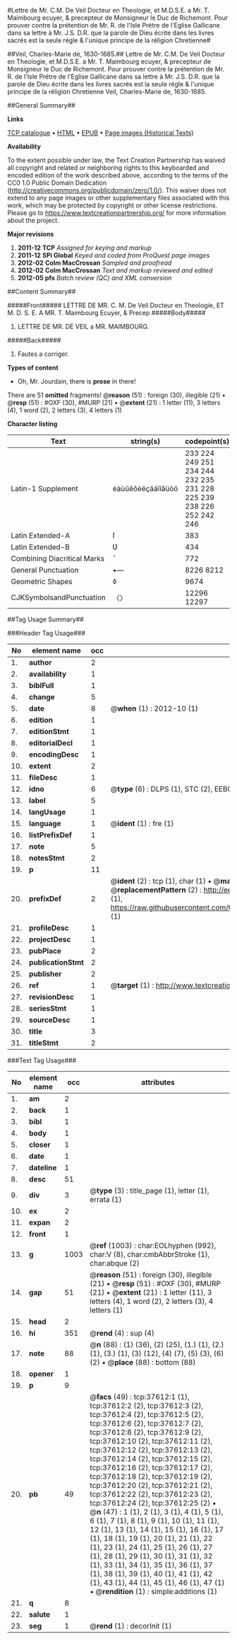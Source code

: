 #Lettre de Mr. C.M. De Veil Docteur en Theologie, et M.D.S.E. a Mr. T. Maimbourg ecuyer, & precepteur de Monsigneur le Duc de Richemont. Pour prouver contre la prétention de Mr. R. de l'Isle Prétre de l'Eglise Gallicane dans sa lettre à Mr. J.S. D.R. que la parole de Dieu écrite dans les livres sacrés est la seule régle & l'unique principe de la réligion Chretienne#

##Veil, Charles-Marie de, 1630-1685.##
Lettre de Mr. C.M. De Veil Docteur en Theologie, et M.D.S.E. a Mr. T. Maimbourg ecuyer, & precepteur de Monsigneur le Duc de Richemont. Pour prouver contre la prétention de Mr. R. de l'Isle Prétre de l'Eglise Gallicane dans sa lettre à Mr. J.S. D.R. que la parole de Dieu écrite dans les livres sacrés est la seule régle & l'unique principe de la réligion Chretienne
Veil, Charles-Marie de, 1630-1685.

##General Summary##

**Links**

[TCP catalogue](http://www.ota.ox.ac.uk/tcp/)  • 
[HTML](http://tei.it.ox.ac.uk/tcp/Texts-HTML/free/A64/A64790.html)  • 
[EPUB](http://tei.it.ox.ac.uk/tcp/Texts-EPUB/free/A64/A64790.epub) • 
[Page images (Historical Texts)](https://historicaltexts.jisc.ac.uk/eebo-99833137e)

**Availability**

To the extent possible under law, the Text Creation Partnership has waived all copyright and related or neighboring rights to this keyboarded and encoded edition of the work described above, according to the terms of the CC0 1.0 Public Domain Dedication (http://creativecommons.org/publicdomain/zero/1.0/). This waiver does not extend to any page images or other supplementary files associated with this work, which may be protected by copyright or other license restrictions. Please go to https://www.textcreationpartnership.org/ for more information about the project.

**Major revisions**

1. __2011-12__ __TCP__ *Assigned for keying and markup*
1. __2011-12__ __SPi Global__ *Keyed and coded from ProQuest page images*
1. __2012-02__ __Colm MacCrossan__ *Sampled and proofread*
1. __2012-02__ __Colm MacCrossan__ *Text and markup reviewed and edited*
1. __2012-05__ __pfs__ *Batch review (QC) and XML conversion*

##Content Summary##

#####Front#####
LETTRE DE MR. C. M. De Veil Docteur en Theologie, ET M. D. S. E. A MR. T. Maimbourg Ecuyer, & Precep
#####Body#####

1. LETTRE DE MR. DE VEIL a MR. MAIMBOURG.

#####Back#####

1. Fautes a corriger.

**Types of content**

  * Oh, Mr. Jourdain, there is **prose** in there!

There are 51 **omitted** fragments! 
 @__reason__ (51) : foreign (30), illegible (21)  •  @__resp__ (51) : #OXF (30), #MURP (21)  •  @__extent__ (21) : 1 letter (11), 3 letters (4), 1 word (2), 2 letters (3), 4 letters (1)

**Character listing**


|Text|string(s)|codepoint(s)|
|---|---|---|
|Latin-1 Supplement|éàùûêôèëçäáïîâüòö|233 224 249 251 234 244 232 235 231 228 225 239 238 226 252 242 246|
|Latin Extended-A|ſ|383|
|Latin Extended-B|Ʋ|434|
|Combining             Diacritical Marks|̄|772|
|General Punctuation|•—|8226 8212|
|Geometric Shapes|◊|9674|
|CJKSymbolsandPunctuation|〈〉|12296 12297|

##Tag Usage Summary##

###Header Tag Usage###

|No|element name|occ|attributes|
|---|---|---|---|
|1.|__author__|2||
|2.|__availability__|1||
|3.|__biblFull__|1||
|4.|__change__|5||
|5.|__date__|8| @__when__ (1) : 2012-10 (1)|
|6.|__edition__|1||
|7.|__editionStmt__|1||
|8.|__editorialDecl__|1||
|9.|__encodingDesc__|1||
|10.|__extent__|2||
|11.|__fileDesc__|1||
|12.|__idno__|6| @__type__ (6) : DLPS (1), STC (2), EEBO-CITATION (1), PROQUEST (1), VID (1)|
|13.|__label__|5||
|14.|__langUsage__|1||
|15.|__language__|1| @__ident__ (1) : fre (1)|
|16.|__listPrefixDef__|1||
|17.|__note__|5||
|18.|__notesStmt__|2||
|19.|__p__|11||
|20.|__prefixDef__|2| @__ident__ (2) : tcp (1), char (1)  •  @__matchPattern__ (2) : ([0-9\-]+):([0-9IVX]+) (1), (.+) (1)  •  @__replacementPattern__ (2) : http://eebo.chadwyck.com/downloadtiff?vid=$1&page=$2 (1), https://raw.githubusercontent.com/textcreationpartnership/Texts/master/tcpchars.xml#$1 (1)|
|21.|__profileDesc__|1||
|22.|__projectDesc__|1||
|23.|__pubPlace__|2||
|24.|__publicationStmt__|2||
|25.|__publisher__|2||
|26.|__ref__|1| @__target__ (1) : http://www.textcreationpartnership.org/docs/. (1)|
|27.|__revisionDesc__|1||
|28.|__seriesStmt__|1||
|29.|__sourceDesc__|1||
|30.|__title__|3||
|31.|__titleStmt__|2||


###Text Tag Usage###

|No|element name|occ|attributes|
|---|---|---|---|
|1.|__am__|2||
|2.|__back__|1||
|3.|__bibl__|1||
|4.|__body__|1||
|5.|__closer__|1||
|6.|__date__|1||
|7.|__dateline__|1||
|8.|__desc__|51||
|9.|__div__|3| @__type__ (3) : title_page (1), letter (1), errata (1)|
|10.|__ex__|2||
|11.|__expan__|2||
|12.|__front__|1||
|13.|__g__|1003| @__ref__ (1003) : char:EOLhyphen (992), char:V (8), char:cmbAbbrStroke (1), char:abque (2)|
|14.|__gap__|51| @__reason__ (51) : foreign (30), illegible (21)  •  @__resp__ (51) : #OXF (30), #MURP (21)  •  @__extent__ (21) : 1 letter (11), 3 letters (4), 1 word (2), 2 letters (3), 4 letters (1)|
|15.|__head__|2||
|16.|__hi__|351| @__rend__ (4) : sup (4)|
|17.|__note__|88| @__n__ (88) : (1) (36), (2) (25), (1.) (1), (2.) (1), (3.) (1), (3) (12), (4) (7), (5) (3), (6) (2)  •  @__place__ (88) : bottom (88)|
|18.|__opener__|1||
|19.|__p__|9||
|20.|__pb__|49| @__facs__ (49) : tcp:37612:1 (1), tcp:37612:2 (2), tcp:37612:3 (2), tcp:37612:4 (2), tcp:37612:5 (2), tcp:37612:6 (2), tcp:37612:7 (2), tcp:37612:8 (2), tcp:37612:9 (2), tcp:37612:10 (2), tcp:37612:11 (2), tcp:37612:12 (2), tcp:37612:13 (2), tcp:37612:14 (2), tcp:37612:15 (2), tcp:37612:16 (2), tcp:37612:17 (2), tcp:37612:18 (2), tcp:37612:19 (2), tcp:37612:20 (2), tcp:37612:21 (2), tcp:37612:22 (2), tcp:37612:23 (2), tcp:37612:24 (2), tcp:37612:25 (2)  •  @__n__ (47) : 1 (1), 2 (1), 3 (1), 4 (1), 5 (1), 6 (1), 7 (1), 8 (1), 9 (1), 10 (1), 11 (1), 12 (1), 13 (1), 14 (1), 15 (1), 16 (1), 17 (1), 18 (1), 19 (1), 20 (1), 21 (1), 22 (1), 23 (1), 24 (1), 25 (1), 26 (1), 27 (1), 28 (1), 29 (1), 30 (1), 31 (1), 32 (1), 33 (1), 34 (1), 35 (1), 36 (1), 37 (1), 38 (1), 39 (1), 40 (1), 41 (1), 42 (1), 43 (1), 44 (1), 45 (1), 46 (1), 47 (1)  •  @__rendition__ (1) : simple:additions (1)|
|21.|__q__|8||
|22.|__salute__|1||
|23.|__seg__|1| @__rend__ (1) : decorInit (1)|
